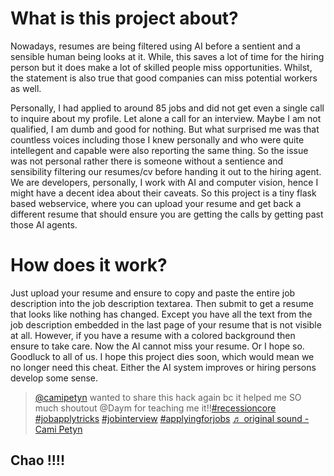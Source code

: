# What is this project about? 

Nowadays, resumes are being filtered using AI before a sentient and a sensible human being looks at it. While, this saves a lot of time for the hiring person but it does make a lot of skilled people miss opportunities. Whilst, the statement is also true that good companies can miss potential workers as well. 

Personally, I had applied to around 85 jobs and did not get even a single call to inquire about my profile. Let alone a call for an interview. Maybe I am not qualified, I am dumb and good for nothing. But what surprised me was that countless voices including those I knew personally and who were quite intellegent and capable were also reporting the same thing. So the issue was not personal rather there is someone without a sentience and sensibility filtering our resumes/cv before handing it out to the hiring agent. We are developers, personally, I work with AI and computer vision, hence I might have a decent idea about their caveats. So this project is a tiny flask based webservice, where you can upload your resume and get back a different resume that should ensure you are getting the calls by getting past those AI agents. 

# How does it work?

Just  upload your resume and ensure to copy and paste the entire job description into the job description textarea. Then submit to get a resume that looks like nothing has changed. Except you have all the text from the job description embedded in the last page of your resume that is not visible at all. However, if you have a resume with a colored background then ensure to take care. Now the AI cannot miss your resume. Or I hope so. Goodluck to all of us. I hope this project dies soon, which would mean we no longer need this cheat. Either the AI system improves or hiring persons develop some sense. 


<blockquote class="tiktok-embed" cite="https://www.tiktok.com/@camipetyn/video/7361868516028435755" data-video-id="7361868516028435755" style="max-width: 605px;min-width: 325px;" > <section> <a target="_blank" title="@camipetyn" href="https://www.tiktok.com/@camipetyn?refer=embed">@camipetyn</a> wanted to share this hack again bc it helped me SO much shoutout @Daym for teaching me it!!<a title="recessioncore" target="_blank" href="https://www.tiktok.com/tag/recessioncore?refer=embed">#recessioncore</a> <a title="jobapplytricks" target="_blank" href="https://www.tiktok.com/tag/jobapplytricks?refer=embed">#jobapplytricks</a> <a title="jobinterview" target="_blank" href="https://www.tiktok.com/tag/jobinterview?refer=embed">#jobinterview</a> <a title="applyingforjobs" target="_blank" href="https://www.tiktok.com/tag/applyingforjobs?refer=embed">#applyingforjobs</a> <a target="_blank" title="♬ original sound - Cami Petyn" href="https://www.tiktok.com/music/original-sound-7361868688619801386?refer=embed">♬ original sound - Cami Petyn</a> </section> </blockquote> <script async src="https://www.tiktok.com/embed.js"></script>

## Chao !!!!